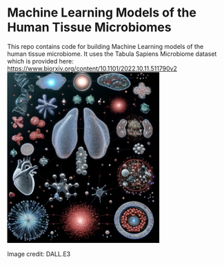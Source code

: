# Machine Learning Models of the Human Tissue Microbiomes
This repo contains code for building Machine Learning models of the human tissue microbiome. It uses the Tabula Sapiens Microbiome dataset which is provided here: https://www.biorxiv.org/content/10.1101/2022.10.11.511790v2
<img src="https://github.com/gitamahm/machine_learning_models_human_tissue_microbiomes/blob/main/tissue_microbiomes.png" width="70%" height="70%">


Image credit: DALL.E3
